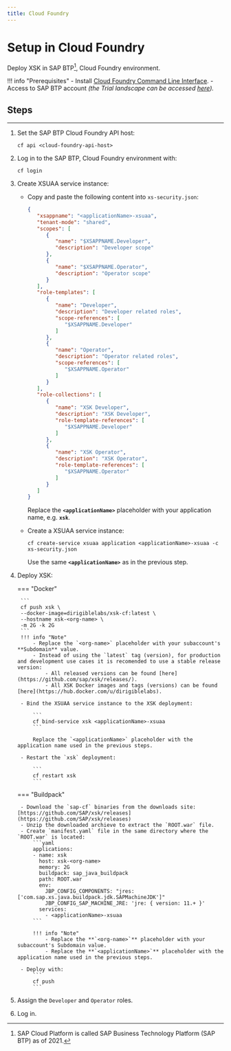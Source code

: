 ```yaml
---
title: Cloud Foundry
---
```


Setup in Cloud Foundry
===

Deploy XSK in SAP BTP[^1], Cloud Foundry environment.

[^1]: SAP Cloud Platform is called SAP Business Technology Platform (SAP BTP) as of 2021.
    
!!! info "Prerequisites"
    - Install [Cloud Foundry Command Line Interface](http://docs.cloudfoundry.org/devguide/installcf/install-go-cli.html).
    - Access to SAP BTP account _(the Trial landscape can be accessed [here](https://account.hanatrial.ondemand.com/))._

## Steps
---

1. Set the SAP BTP Cloud Foundry API host:

    ```
    cf api <cloud-foundry-api-host>
    ```

1. Log in to the SAP BTP, Cloud Foundry environment with:

    ```
    cf login
    ```

1. Create XSUAA service instance:

    - Copy and paste the following content into `xs-security.json`:

        ```json
        {
           "xsappname": "<applicationName>-xsuaa",
           "tenant-mode": "shared",
           "scopes": [
              {
                 "name": "$XSAPPNAME.Developer",
                 "description": "Developer scope"
              },
              {
                 "name": "$XSAPPNAME.Operator",
                 "description": "Operator scope"
              }
           ],
           "role-templates": [
              {
                 "name": "Developer",
                 "description": "Developer related roles",
                 "scope-references": [
                    "$XSAPPNAME.Developer"
                 ]
              },
              {
                 "name": "Operator",
                 "description": "Operator related roles",
                 "scope-references": [
                    "$XSAPPNAME.Operator"
                 ]
              }
           ],
           "role-collections": [
              {
                 "name": "XSK Developer",
                 "description": "XSK Developer",
                 "role-template-references": [
                    "$XSAPPNAME.Developer"
                 ]
              },
              {
                 "name": "XSK Operator",
                 "description": "XSK Operator",
                 "role-template-references": [
                    "$XSAPPNAME.Operator"
                 ]
              }
           ]
        }
        ```

        Replace the **`<applicationName>`** placeholder with your application name, e.g. **`xsk`**.

    - Create a XSUAA service instance:

        ```
        cf create-service xsuaa application <applicationName>-xsuaa -c xs-security.json
        ```

        Use the same **`<applicationName>`** as in the previous step.

1. Deploy XSK:


    === "Docker"

        ```
        cf push xsk \
        --docker-image=dirigiblelabs/xsk-cf:latest \
        --hostname xsk-<org-name> \
        -m 2G -k 2G
        ```
        !!! info "Note"
            - Replace the `<org-name>` placeholder with your subaccount's **Subdomain** value.
            - Instead of using the `latest` tag (version), for production and development use cases it is recomended to use a stable release version:
                - All released versions can be found [here](https://github.com/sap/xsk/releases/).
                - All XSK Docker images and tags (versions) can be found [here](https://hub.docker.com/u/dirigiblelabs).

        - Bind the XSUAA service instance to the XSK deployment:

            ```
            cf bind-service xsk <applicationName>-xsuaa
            ```

            Replace the `<applicationName>` placeholder with the application name used in the previous steps.

        - Restart the `xsk` deployment:

            ```
            cf restart xsk
            ```

    === "Buildpack"

        - Download the `sap-cf` binaries from the downloads site: [https://github.com/SAP/xsk/releases](https://github.com/SAP/xsk/releases)
        - Unzip the downloaded archieve to extract the `ROOT.war` file.
        - Create `manifest.yaml` file in the same directory where the `ROOT.war` is located:
            ```yaml
            applications:
            - name: xsk
              host: xsk-<org-name>
              memory: 2G
              buildpack: sap_java_buildpack
              path: ROOT.war
              env:
                JBP_CONFIG_COMPONENTS: "jres: ['com.sap.xs.java.buildpack.jdk.SAPMachineJDK']"
                JBP_CONFIG_SAP_MACHINE_JRE: 'jre: { version: 11.+ }'
              services:
                - <applicationName>-xsuaa
            ```

            !!! info "Note"
                - Replace the **`<org-name>`** placeholder with your subaccount's Subdomain value.
                - Replace the **`<applicationName>`** placeholder with the application name used in the previous steps.

        - Deploy with:
            ```
            cf push
            ```

1. Assign the `Developer` and `Operator` roles.

1. Log in.
